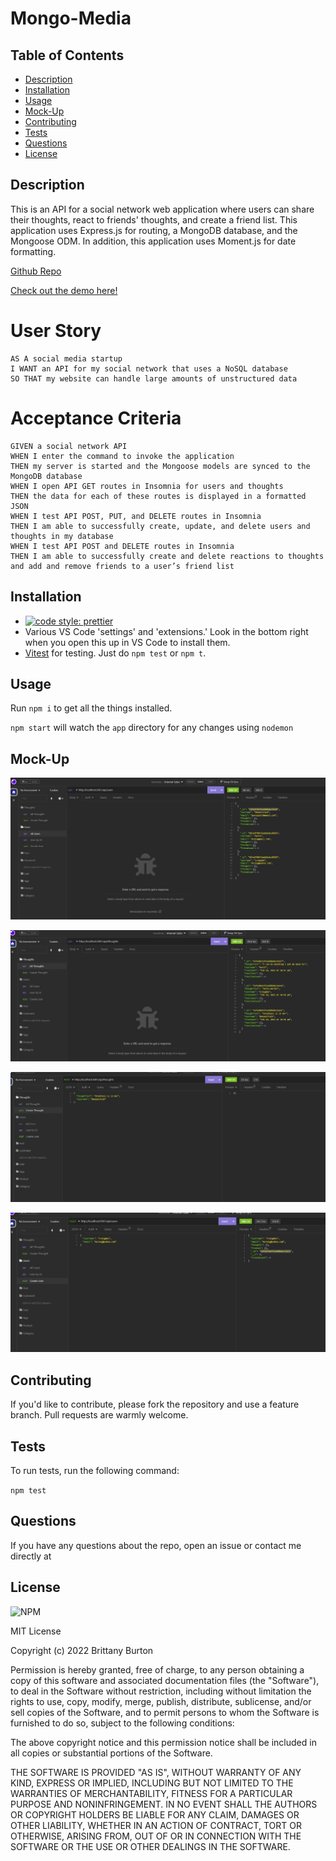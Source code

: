 # Mongo-Media

## Table of Contents

- [Description](#description)
- [Installation](#installation)
- [Usage](#usage)
- [Mock-Up](#mock-up)
- [Contributing](#contributing)
- [Tests](#tests)
- [Questions](#questions)
- [License](#license)

## Description

This is an API for a social network web application where users can share their thoughts, react to friends' thoughts, and create a friend list. This application uses Express.js for routing, a MongoDB database, and the Mongoose ODM. In addition, this application uses Moment.js for date formatting.

[Github Repo](https://github.com/brittanyb89/mongo-media)

[Check out the demo here!](https://watch.screencastify.com/v/25qgkZmxzeL80PP07jBn)

# User Story

```
AS A social media startup
I WANT an API for my social network that uses a NoSQL database
SO THAT my website can handle large amounts of unstructured data
```

# Acceptance Criteria

```
GIVEN a social network API
WHEN I enter the command to invoke the application
THEN my server is started and the Mongoose models are synced to the MongoDB database
WHEN I open API GET routes in Insomnia for users and thoughts
THEN the data for each of these routes is displayed in a formatted JSON
WHEN I test API POST, PUT, and DELETE routes in Insomnia
THEN I am able to successfully create, update, and delete users and thoughts in my database
WHEN I test API POST and DELETE routes in Insomnia
THEN I am able to successfully create and delete reactions to thoughts and add and remove friends to a user’s friend list
```

## Installation

- [![code style: prettier](https://img.shields.io/badge/code_style-prettier-ff69b4.svg?style=flat-square)](https://github.com/prettier/prettier)
- Various VS Code 'settings' and 'extensions.' Look in the bottom right when you open this up in VS Code to install them.
- [Vitest](https://vitest.dev/) for testing. Just do `npm test` or `npm t`.

## Usage

Run `npm i` to get all the things installed.

`npm start` will watch the `app` directory for any changes using `nodemon`

## Mock-Up

![GET all users](images/GET%20all%20users.png)

![GET all thoughts](images/GET%20all%20thoughts.png)

![POST thought](images/POST%20create%20thought.png)

![POST user](images/POST%20create%20user.png)

## Contributing

If you'd like to contribute, please fork the repository and use a feature branch. Pull requests are warmly welcome.

## Tests

To run tests, run the following command:

`npm test`

## Questions

If you have any questions about the repo, open an issue or contact me directly at

## License

![NPM](https://img.shields.io/npm/l/inquirer?style=plastic)

MIT License

Copyright (c) 2022 Brittany Burton

Permission is hereby granted, free of charge, to any person obtaining a copy of this software and associated documentation files (the "Software"), to deal in the Software without restriction, including without limitation the rights to use, copy, modify, merge, publish, distribute, sublicense, and/or sell copies of the Software, and to permit persons to whom the Software is furnished to do so, subject to the following conditions:

The above copyright notice and this permission notice shall be included in all copies or substantial portions of the Software.

THE SOFTWARE IS PROVIDED "AS IS", WITHOUT WARRANTY OF ANY KIND, EXPRESS OR IMPLIED, INCLUDING BUT NOT LIMITED TO THE WARRANTIES OF MERCHANTABILITY, FITNESS FOR A PARTICULAR PURPOSE AND NONINFRINGEMENT. IN NO EVENT SHALL THE AUTHORS OR COPYRIGHT HOLDERS BE LIABLE FOR ANY CLAIM, DAMAGES OR OTHER LIABILITY, WHETHER IN AN ACTION OF CONTRACT, TORT OR OTHERWISE, ARISING FROM, OUT OF OR IN CONNECTION WITH THE SOFTWARE OR THE USE OR OTHER DEALINGS IN THE SOFTWARE.

```

```
